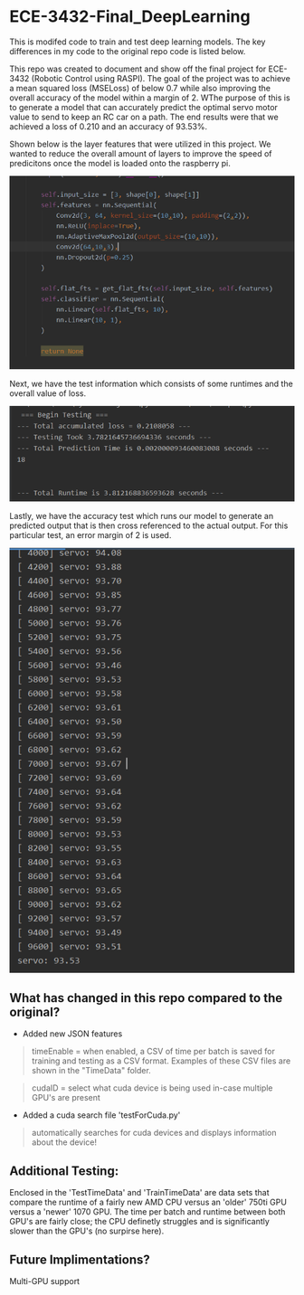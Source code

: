 # ECE-3432-Final_DeepLearning
 
 This is modifed code to train and test deep learning models. The key differences in my code to the original repo code is listed below. 

 This repo was created to document and show off the final project for ECE-3432 (Robotic Control using RASPI). The goal of the project was to achieve a mean squared loss (MSELoss) of below 0.7 while also improving the overall accuracy of the model within a margin of 2. WThe purpose of this is to generate a model that can accurately predict the optimal servo motor value to send to keep an RC car on a path. The end results were that we achieved a loss of 0.210 and an accuracy of 93.53%.
 
 Shown below is the layer features that were utilized in this project. We wanted to reduce the overall amount of layers to improve the speed of predicitons once the model is loaded onto the raspberry pi.

![Image](https://github.com/DeanCavaliere/ECE-3432-Final_DeepLearning/blob/master/Results/Training_1/ModelLayers.PNG)

Next, we have the test information which consists of some runtimes and the overall value of loss.

![Testing](https://github.com/DeanCavaliere/ECE-3432-Final_DeepLearning/blob/master/Results/Training_1/ModelTestData.PNG)


Lastly, we have the accuracy test which runs our model to generate an predicted output that is then cross referenced to the actual output. For this particular test, an error margin of 2 is used.

![Accuracy](https://github.com/DeanCavaliere/ECE-3432-Final_DeepLearning/blob/master/Results/Training_1/AccuracyTest.PNG)



 ## What has changed in this repo compared to the original?
 
 - Added new JSON features 
 >  timeEnable = when enabled, a CSV of time per batch is saved for training and testing as a CSV format. Examples of these CSV files are shown in the "TimeData" folder.
 
 >  cudaID = select what cuda device is being used in-case multiple GPU's are present
 
 - Added a cuda search file 'testForCuda.py'
 >  automatically searches for cuda devices and displays information about the device!
 
 
 ## Additional Testing:
 
Enclosed in the 'TestTimeData' and 'TrainTimeData' are data sets that compare the runtime of a fairly new AMD CPU versus an 'older' 750ti GPU versus a 'newer' 1070 GPU. The time per batch and runtime between both GPU's are fairly close; the CPU definetly struggles and is significantly slower than the GPU's (no surpirse here).

 
 ## Future Implimentations? 
 
 Multi-GPU support
